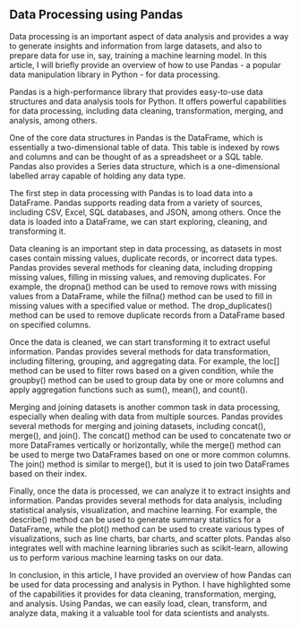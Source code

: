 
## Data Processing using Pandas
Data processing is an important aspect of data analysis and provides a way to generate insights and information from large datasets, and also to prepare data for use in, say, training a machine learning model. In this article, I will briefly provide an overview of how to use Pandas - a popular data manipulation library in Python - for data processing. 

Pandas is a high-performance library that provides easy-to-use data structures and data analysis tools for Python. It offers powerful capabilities for data processing, including data cleaning, transformation, merging, and analysis, among others.

One of the core data structures in Pandas is the DataFrame, which is essentially a two-dimensional table of data. This table is indexed by rows and columns and can be thought of as a spreadsheet or a SQL table. Pandas also provides a Series data structure, which is a one-dimensional labelled array capable of holding any data type.

The first step in data processing with Pandas is to load data into a DataFrame. Pandas supports reading data from a variety of sources, including CSV, Excel, SQL databases, and JSON, among others. Once the data is loaded into a DataFrame, we can start exploring, cleaning, and transforming it.

Data cleaning is an important step in data processing, as datasets in most cases contain missing values, duplicate records, or incorrect data types. Pandas provides several methods for cleaning data, including dropping missing values, filling in missing values, and removing duplicates. For example, the dropna() method can be used to remove rows with missing values from a DataFrame, while the fillna() method can be used to fill in missing values with a specified value or method. The drop_duplicates() method can be used to remove duplicate records from a DataFrame based on specified columns.

Once the data is cleaned, we can start transforming it to extract useful information. Pandas provides several methods for data transformation, including filtering, grouping, and aggregating data. For example, the loc[] method can be used to filter rows based on a given condition, while the groupby() method can be used to group data by one or more columns and apply aggregation functions such as sum(), mean(), and count().

Merging and joining datasets is another common task in data processing, especially when dealing with data from multiple sources. Pandas provides several methods for merging and joining datasets, including concat(), merge(), and join(). The concat() method can be used to concatenate two or more DataFrames vertically or horizontally, while the merge() method can be used to merge two DataFrames based on one or more common columns. The join() method is similar to merge(), but it is used to join two DataFrames based on their index.

Finally, once the data is processed, we can analyze it to extract insights and information. Pandas provides several methods for data analysis, including statistical analysis, visualization, and machine learning. For example, the describe() method can be used to generate summary statistics for a DataFrame, while the plot() method can be used to create various types of visualizations, such as line charts, bar charts, and scatter plots. Pandas also integrates well with machine learning libraries such as scikit-learn, allowing us to perform various machine learning tasks on our data. 

In conclusion, in this article, I have provided an overview of how Pandas can be used for data processing and analysis in Python. I have highlighted some of the capabilities it provides for data cleaning, transformation, merging, and analysis.  Using Pandas, we can easily load, clean, transform, and analyze data, making it a valuable tool for data scientists and analysts.



